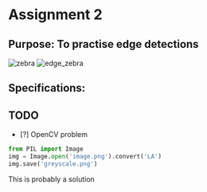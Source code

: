 # Assignment 2

## Purpose: To practise edge detections

![zebra](https://www2.eecs.berkeley.edu/Research/Projects/CS/vision/bsds/BSDS300/html/images/plain/normal/gray/253027.jpg)
![edge_zebra](https://www2.eecs.berkeley.edu/Research/Projects/CS/vision/bsds/BSDS300/html/images/human/normal/outline/gray/union/253027.jpg)

## Specifications:

## TODO
- [?] OpenCV problem

``` Python
from PIL import Image
img = Image.open('image.png').convert('LA')
img.save('greyscale.png')
```
This is probably a solution